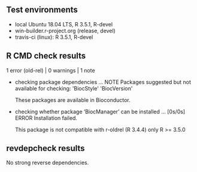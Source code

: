 ## Test environments
* local Ubuntu 18.04 LTS, R 3.5.1, R-devel
* win-builder.r-project.org (release, devel)
* travis-ci (linux): R 3.5.1, R-devel

## R CMD check results

1 error (old-rel) | 0 warnings | 1 note

* checking package dependencies ... NOTE
Packages suggested but not available for checking:
  'BiocStyle' 'BiocVersion'

    These packages are available in Bioconductor.

* checking whether package ‘BiocManager’ can be
installed ... [0s/0s] ERROR
    Installation failed.

    This package is not compatible with r-oldrel
    (R 3.4.4) only R >= 3.5.0

## revdepcheck results

No strong reverse dependencies.

